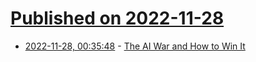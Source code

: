 # [Published on 2022-11-28](index.md)

* [2022-11-28, 00:35:48](https://news.ycombinator.com/item?id=33768502) - [The AI War and How to Win It](https://alexw.substack.com/p/war)

